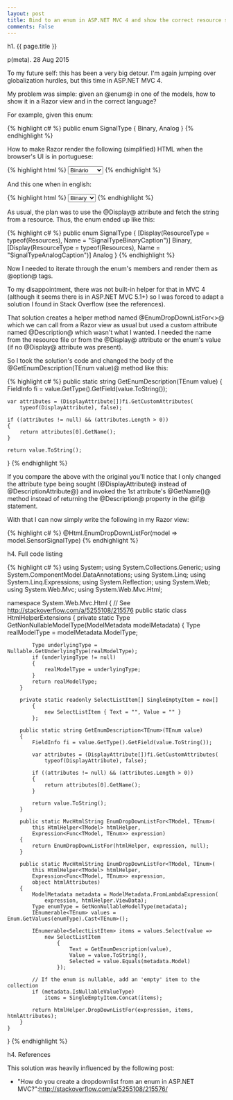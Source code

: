 ```yaml
---
layout: post
title: Bind to an enum in ASP.NET MVC 4 and show the correct resource string
comments: False
---
```


h1. {{ page.title }}

p(meta). 28 Aug 2015

To my future self: this has been a very big detour. I'm again jumping over globalization hurdles, but this time in ASP.NET MVC 4.

My problem was simple: given an @enum@ in one of the models, how to show it in a Razor view and in the correct language?

For example, given this enum:

{% highlight c# %}
public enum SignalType
{
    Binary,
    Analog
}
{% endhighlight %}

How to make Razor render the following (simplified) HTML when the browser's UI is in portuguese:

{% highlight html %}
<select>
    <option value="Binary">Binário</option>
    <option value="Analog">Analógico</option>
</select>
{% endhighlight %}

And this one when in english:

{% highlight html %}
<select>
    <option value="Binary">Binary</option>
    <option value="Analog">Analog</option>
</select>
{% endhighlight %}

As usual, the plan was to use the @Display@ attribute and fetch the string from a resource. Thus, the enum ended up like this:

{% highlight c# %}
public enum SignalType
{
    [Display(ResourceType = typeof(Resources), Name = "SignalTypeBinaryCaption")]
    Binary,
    [Display(ResourceType = typeof(Resources), Name = "SignalTypeAnalogCaption")]
    Analog
}
{% endhighlight %}

Now I needed to iterate through the enum's members and render them as @option@ tags.

To my disappointment, there was not built-in helper for that in MVC 4 (although it seems there is in ASP.NET MVC 5.1+) so I was forced to adapt a solution I found in Stack Overflow (see the references).

That solution creates a helper method named @EnumDropDownListFor<>@ which we can call from a Razor view as usual but used a custom attribute named @Description@ which wasn't what I wanted.
I needed the name from the resource file or from the @Display@ attribute or the enum's value (if no @Display@ attribute was present).

So I took the solution's code and changed the body of the @GetEnumDescription<TEnum>(TEnum value)@ method like this:

{% highlight c# %}
public static string GetEnumDescription<TEnum>(TEnum value)
{
    FieldInfo fi = value.GetType().GetField(value.ToString());

    var attributes = (DisplayAttribute[])fi.GetCustomAttributes(
        typeof(DisplayAttribute), false);

    if ((attributes != null) && (attributes.Length > 0))
    {
        return attributes[0].GetName();
    }

    return value.ToString();
}
{% endhighlight %}

If you compare the above with the original you'll notice that I only changed the attribute type being sought (@DisplayAttribute@ instead of @DescriptionAttribute@) and invoked the 1st attribute's @GetName()@ method instead of returning the @Description@ property in the @if@ statement.

With that I can now simply write the following in my Razor view:

{% highlight c# %}
@Html.EnumDropDownListFor(model => model.SensorSignalType)
{% endhighlight %}

h4. Full code listing

{% highlight c# %}
using System;
using System.Collections.Generic;
using System.ComponentModel.DataAnnotations;
using System.Linq;
using System.Linq.Expressions;
using System.Reflection;
using System.Web;
using System.Web.Mvc;
using System.Web.Mvc.Html;

namespace System.Web.Mvc.Html
{
    // See http://stackoverflow.com/a/5255108/215576
    public static class HtmlHelperExtensions
    {
        private static Type GetNonNullableModelType(ModelMetadata modelMetadata)
        {
            Type realModelType = modelMetadata.ModelType;

            Type underlyingType = Nullable.GetUnderlyingType(realModelType);
            if (underlyingType != null)
            {
                realModelType = underlyingType;
            }
            return realModelType;
        }

        private static readonly SelectListItem[] SingleEmptyItem = new[]
            {
                new SelectListItem { Text = "", Value = "" }
            };

        public static string GetEnumDescription<TEnum>(TEnum value)
        {
            FieldInfo fi = value.GetType().GetField(value.ToString());

            var attributes = (DisplayAttribute[])fi.GetCustomAttributes(
                typeof(DisplayAttribute), false);

            if ((attributes != null) && (attributes.Length > 0))
            {
                return attributes[0].GetName();
            }

            return value.ToString();
        }

        public static MvcHtmlString EnumDropDownListFor<TModel, TEnum>(
            this HtmlHelper<TModel> htmlHelper,
            Expression<Func<TModel, TEnum>> expression)
        {
            return EnumDropDownListFor(htmlHelper, expression, null);
        }

        public static MvcHtmlString EnumDropDownListFor<TModel, TEnum>(
            this HtmlHelper<TModel> htmlHelper,
            Expression<Func<TModel, TEnum>> expression,
            object htmlAttributes)
        {
            ModelMetadata metadata = ModelMetadata.FromLambdaExpression(
                expression, htmlHelper.ViewData);
            Type enumType = GetNonNullableModelType(metadata);
            IEnumerable<TEnum> values = Enum.GetValues(enumType).Cast<TEnum>();

            IEnumerable<SelectListItem> items = values.Select(value =>
                new SelectListItem
                    {
                        Text = GetEnumDescription(value),
                        Value = value.ToString(),
                        Selected = value.Equals(metadata.Model)
                    });

            // If the enum is nullable, add an 'empty' item to the collection
            if (metadata.IsNullableValueType)
                items = SingleEmptyItem.Concat(items);

            return htmlHelper.DropDownListFor(expression, items, htmlAttributes);
        }
    }
}
{% endhighlight %}

h4. References

This solution was heavily influenced by the following post:

* "How do you create a dropdownlist from an enum in ASP.NET MVC?":http://stackoverflow.com/a/5255108/215576/

